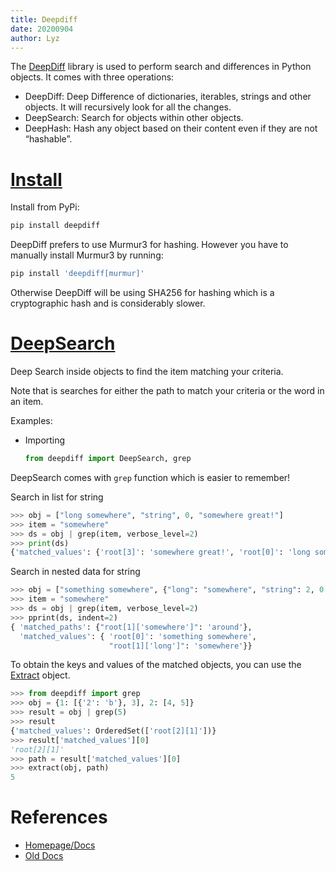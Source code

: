 ```yaml
---
title: Deepdiff
date: 20200904
author: Lyz
---
```


The [DeepDiff](https://zepworks.com/deepdiff/5.0.0/index.html) library is
used to perform search and differences in Python objects. It comes with three
operations:

* DeepDiff: Deep Difference of dictionaries, iterables, strings and other
    objects. It will recursively look for all the changes.
* DeepSearch: Search for objects within other objects.
* DeepHash: Hash any object based on their content even if they are not
    “hashable”.

# [Install](https://deepdiff.readthedocs.io/en/latest/index.html#installation)

Install from PyPi:

```bash
pip install deepdiff
```

DeepDiff prefers to use Murmur3 for hashing. However you have to manually
install Murmur3 by running:

```bash
pip install 'deepdiff[murmur]'
```

Otherwise DeepDiff will be using SHA256 for hashing which is a cryptographic
hash and is considerably slower.

# [DeepSearch](https://zepworks.com/deepdiff/5.0.0/dsearch.html)

Deep Search inside objects to find the item matching your criteria.

Note that is searches for either the path to match your criteria or the word in
an item.


Examples:

* Importing

    ```python
    from deepdiff import DeepSearch, grep
    ```

DeepSearch comes with `grep` function which is easier to remember!

Search in list for string

```python
>>> obj = ["long somewhere", "string", 0, "somewhere great!"]
>>> item = "somewhere"
>>> ds = obj | grep(item, verbose_level=2)
>>> print(ds)
{'matched_values': {'root[3]': 'somewhere great!', 'root[0]': 'long somewhere'}}
```

Search in nested data for string

```python
>>> obj = ["something somewhere", {"long": "somewhere", "string": 2, 0: 0, "somewhere": "around"}]
>>> item = "somewhere"
>>> ds = obj | grep(item, verbose_level=2)
>>> pprint(ds, indent=2)
{ 'matched_paths': {"root[1]['somewhere']": 'around'},
  'matched_values': { 'root[0]': 'something somewhere',
                      "root[1]['long']": 'somewhere'}}
```

To obtain the keys and values of the matched objects, you can use the
[Extract](https://zepworks.com/deepdiff/5.0.0/extract.html) object.

```python
>>> from deepdiff import grep
>>> obj = {1: [{'2': 'b'}, 3], 2: [4, 5]}
>>> result = obj | grep(5)
>>> result
{'matched_values': OrderedSet(['root[2][1]'])}
>>> result['matched_values'][0]
'root[2][1]'
>>> path = result['matched_values'][0]
>>> extract(obj, path)
5
```


# References

* [Homepage/Docs](https://zepworks.com/deepdiff/5.0.0/index.html)
* [Old Docs](https://deepdiff.readthedocs.io/en/latest/index.html)
